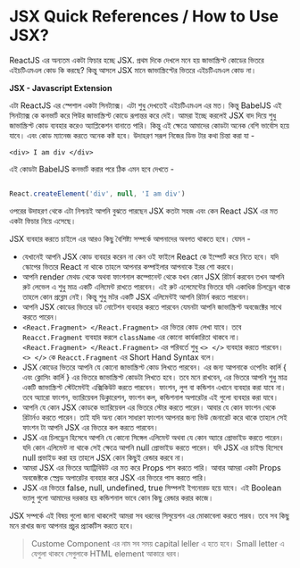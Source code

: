 # JSX Quick References / How to Use JSX?

ReactJS এর অন্যতম একটা ফিচার হচ্ছে JSX. প্রথম দিকে দেখলে মনে হয় জাভাস্ক্রিপ্ট কোডের ভিতরে এইচটিএমএল কোড কি করছে? কিন্তু আসলে JSX মানে জাভাস্ক্রিপ্টের ভিতরে এইচটিএমএল কোড না।

**JSX - Javascript Extension**

এটা ReactJS এর স্পেশাল একটা সিনট্যাক্স। এটা শুধু দেখতেই এইচটিএমএল এর মত। কিন্তু BabelJS এই সিনট্যাক্স কে কনভার্ট করে পিউর জাভাস্ক্রিপ্ট কোডে রূপান্তর করে দেই। আমরা ইচ্ছে করলেই JSX বাদ দিয়ে শুধু জাভাস্ক্রিপ্ট কোড ব্যবহার করেও অ্যাপ্লিকেশন বানাতে পারি। কিন্তু এই ক্ষেত্রে আমাদের কোডটা অনেক বেশি ভার্বোস হয়ে যাবে। এবং কোড ম্যানেজ করতে অনেক কষ্ট হবে। উদাহরণ সরূপ নিজের ডিভ টার কথা চিন্তা করা যা -
```JSX
<div> I am div </div>
```

এই কোডটা BabelJS কনভার্ট করার পরে ঠিক এমন হবে দেখতে -
```Javascript

React.createElement('div', null, 'I am div')
```

ওপরের উদাহরণ থেকে এটা নিশ্চয়ই আপনি বুঝতে পারছেন JSX কতটা সহজ এবং কেন React JSX এর মত একটা ফিচার নিয়ে এসেছে।

JSX ব্যবহার করতে চাইলে এর আরও কিছু বৈশিষ্ট্য সম্পর্কে আপনাদের অবগত থাকতে হবে। যেমন -

- যেখানেই আপনি JSX কোড ব্যবহার করেন না কেন ওই ফাইলে React কে ইম্পোর্ট করে নিতে হবে। যদি স্কোপের ভিতরে React না থাকে তাহলে আপনার কম্পাইলার আপনাকে ইরর শো করবে।
- আপনি render মেথড থেকে অথবা ফাংশনাল কম্পোনেন্ট থেকে যখন কোন JSX রিটার্ন করবেন তখন আপনি রুট লেভেল এ শুধু মাত্র একটি এলিমেন্ট রাখতে পারবেন। এই রুট এলেমেন্টের ভিতরে যদি একাধিক চিলড্রেন থাকে তাহলে কোন প্রব্লেম নেই। কিন্তু শুধু মটর একটি JSX এলিমেন্টই আপনি রিটার্ন করতে পারবেন।
- আপনি JSX কোডের ভিতরে ডট নোটেশন ব্যবহার করতে পারবেন যেমনটা আপনি জাভাস্ক্রিপ্ট অবজেক্টের সাথে করতে পারেন।
- `<React.Fragment> </React.Fragment>` এর ভিতর কোড লেখা যাবে। তবে `Reacct.Fragment` ব্যবহার করলে `className` এর কোনো কার্যকারিতা থাকবে না। `<React.Fragment> </React.Fragment>` এর পরিবর্তে শুধু `<> </>` ব্যবহার করতে পারবেন। `<> </>` কে `Reacct.Fragment` এর Short Hand Syntax বলে।
- JSX কোডের ভিতরে আপনি যে কোনো জাভাস্ক্রিপ্ট কোড লিখতে পারবেন। এর জন্য আপনাকে ওপেনিং কার্লি { এবং ক্লোসিং কার্লি } এর ভিতরে জাভাস্ক্রিপ্ট কোডটা লিখতে হবে। তবে মনে রাখবেন, এর ভিতরে আপনি শুধু মাত্র একটি জাভাস্ক্রিপ্ট স্টেটমেন্টই এক্সিকিউট করতে পারবেন। ফাংশন, লুপ বা কন্ডিশন এখানে ব্যবহার করা যাবে না। তবে অ্যারো ফাংশন, ভ্যারিয়েবল ডিক্লারেশন, ফাংশন কল, কন্ডিশনাল অপারেটর এই গুলো ব্যবহার করা যাবে।
- আপনি যে কোন JSX কোডকে ভ্যারিয়েবল এর ভিতরে স্টোর করতে পারেন। আবার যে কোন ফাংশন থেকে রিটার্নও করতে পারেন। তাই যদি অন্য কোন সাধারণ ফাংশন আপনার জন্য ভিউ জেনারেট করে থাকে তাহলে সেই ফাংশন টা আপনি JSX এর ভিতরে কল করতে পারবেন।
- JSX এর চিলড্রেন হিসেবে আপনি যে কোনো সিঙ্গেল এলিমেন্ট অথবা যে কোন অ্যারে প্রোভাইড করতে পারেন। যদি কোন এলিমেন্ট না থাকে সেই ক্ষেত্রে আপনি null প্রোভাইড করতে পারেন। যদি JSX এর চাইল্ড হিসেবে null প্রভাইড করা হয় তাহলে JSX কোন কিছুই রেন্ডার করবে না।
- আমরা JSX এর ভিতরে অ্যাট্রিবিউট এর মত করে Props পাস করতে পারি। আবার আমরা একটা Props অবজেক্টকে স্প্রেড অপারেটর ব্যবহার করে JSX এর ভিতরে পাস করতে পারি।
- JSX এর ভিতরে false, null, undefined, true সিম্পলই ইগনোরড হয়ে যাবে। এই Boolean ভ্যালু গুলো আমাদের দরকার হয় কন্ডিশনাল ভাবে কোন কিছু রেন্ডার করার কাজে।

JSX সম্পর্কে এই বিষয় গুলো জানা থাকলেই আমরা সব ধরনের সিসুয়েশন এর মোকাবেলা করতে পারব। তবে সব কিছু মনে রাখার জন্য আপনার প্রচুর প্র্যাকটিস করতে হবে।

> Custome Component এর নাম সব সময় capital leller এ হতে হবে। Small letter এ যেগুলা থাকবে সেগুলাকে HTML element আকারে ধরব।

